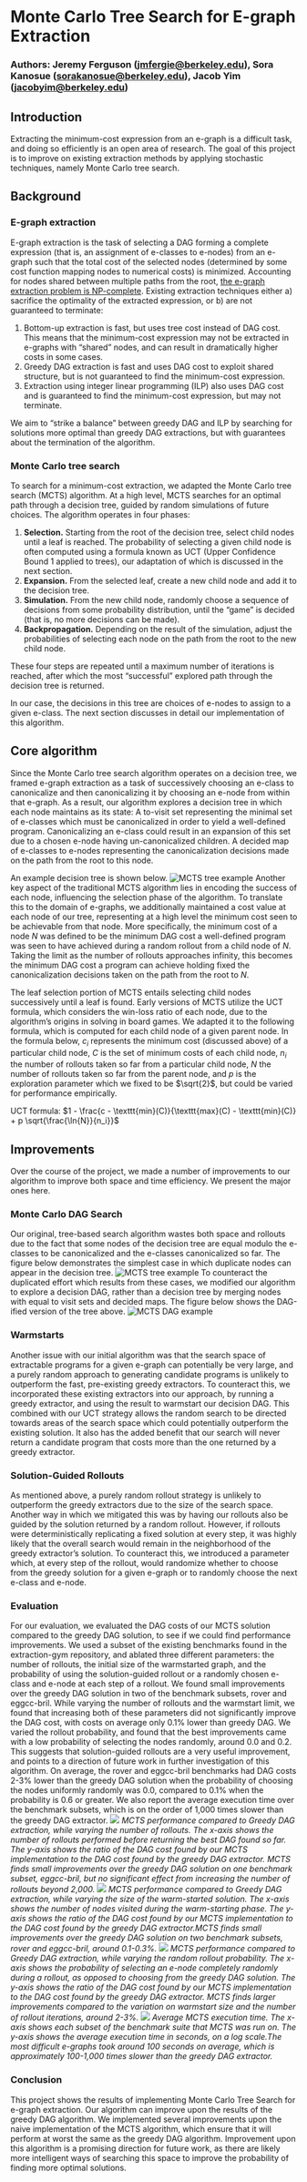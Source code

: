 # Monte Carlo Tree Search for E-graph Extraction

### Authors: Jeremy Ferguson (jmfergie@berkeley.edu), Sora Kanosue (sorakanosue@berkeley.edu), Jacob Yim (jacobyim@berkeley.edu)
## Introduction
Extracting the minimum-cost expression from an e-graph is a difficult task, and doing so efficiently is an open area of research. The goal of this project is to improve on existing extraction methods by applying stochastic techniques, namely Monte Carlo tree search.
## Background
### E-graph extraction
E-graph extraction is the task of selecting a DAG forming a complete expression (that is, an assignment of e-classes to e-nodes) from an e-graph such that the total cost of the selected nodes (determined by some cost function mapping nodes to numerical costs) is minimized. Accounting for nodes shared between multiple paths from the root, [the e-graph extraction problem is NP-complete](https://effect.systems/blog/egraph-extraction.html). Existing extraction techniques either a) sacrifice the optimality of the extracted expression, or b) are not guaranteed to terminate:

1. Bottom-up extraction is fast, but uses tree cost instead of DAG cost. This means that the minimum-cost expression may not be extracted in e-graphs with “shared” nodes, and can result in dramatically higher costs in some cases.
2. Greedy DAG extraction is fast and uses DAG cost to exploit shared structure, but is not guaranteed to find the minimum-cost expression.
3. Extraction using integer linear programming (ILP) also uses DAG cost and is guaranteed to find the minimum-cost expression, but may not terminate.

We aim to “strike a balance” between greedy DAG and ILP by searching for solutions more optimal than greedy DAG extractions, but with guarantees about the termination of the algorithm.
### Monte Carlo tree search
To search for a minimum-cost extraction, we adapted the Monte Carlo tree search (MCTS) algorithm. At a high level, MCTS searches for an optimal path through a decision tree, guided by random simulations of future choices. The algorithm operates in four phases:
1. **Selection.** Starting from the root of the decision tree, select child nodes until a leaf is reached. The probability of selecting a given child node is often computed using a formula known as UCT (Upper Confidence Bound 1 applied to trees), our adaptation of which is discussed in the next section.
2. **Expansion.** From the selected leaf, create a new child node and add it to the decision tree.
3. **Simulation.** From the new child node, randomly choose a sequence of decisions from some probability distribution, until the “game” is decided (that is, no more decisions can be made).
4. **Backpropagation.** Depending on the result of the simulation, adjust the probabilities of selecting each node on the path from the root to the new child node.

These four steps are repeated until a maximum number of iterations is reached, after which the most “successful” explored path through the decision tree is returned.

In our case, the decisions in this tree are choices of e-nodes to assign to a given e-class. The next section discusses in detail our implementation of this algorithm.
## Core algorithm
Since the Monte Carlo tree search algorithm operates on a decision tree, we framed e-graph extraction as a task of successively choosing an e-class to canonicalize and then canonicalizing it by choosing an e-node from within that e-graph. As a result, our algorithm explores a decision tree in which each node maintains as its state:
A to-visit set representing the minimal set of e-classes which must be canonicalized in order to yield a well-defined program. Canonicalizing an e-class could result in an expansion of this set due to a chosen e-node having un-canonicalized children.
A decided map of e-classes to e-nodes representing the canonicalization decisions made on the path from the root to this node.

An example decision tree is shown below. 
![MCTS tree example](mcts-diagram-1.png)
Another key aspect of the traditional MCTS algorithm lies in encoding the success of each node, influencing the selection phase of the algorithm. To translate this to the domain of e-graphs, we additionally maintained a cost value at each node of our tree, representing at a high level the minimum cost seen to be achievable from that node. More specifically, the minimum cost of a node $N$ was defined to be the minimum DAG cost a well-defined program was seen to have achieved during a random rollout from a child node of $N$. Taking the limit as the number of rollouts approaches infinity, this becomes the minimum DAG cost a program can achieve holding fixed the canonicalization decisions taken on the path from the root to $N$.

The leaf selection portion of MCTS entails selecting child nodes successively until a leaf is found. Early versions of MCTS utilize the UCT formula,  which considers the win-loss ratio of each node, due to the algorithm’s origins in solving in board games. We adapted it to the following formula, which is computed for each child node of a given parent node. In the formula below, $c_i$ represents the minimum cost (discussed above) of a particular child node, $C$ is the set of minimum costs of each child node, $n_i$ the number of rollouts taken so far from a particular child node, $N$ the number of rollouts taken so far from the parent node, and $p$ is the exploration parameter which we fixed to be $\sqrt{2}$, but could be varied for performance empirically. 

UCT formula:
$1 - \frac{c - \texttt{min}(C)}{\texttt{max}(C) - \texttt{min}(C)} + p \sqrt{\frac{\ln{N}}{n_i}}$
## Improvements
Over the course of the project, we made a number of improvements to our algorithm to improve both space and time efficiency. We present the major ones here.
### Monte Carlo DAG Search
Our original, tree-based search algorithm wastes both space and rollouts due to the fact that some nodes of the decision tree are equal modulo the e-classes to be canonicalized and the e-classes canonicalized so far. The figure below demonstrates the simplest case in which duplicate nodes can appear in the decision tree. 
![MCTS tree example](mcts-diagram-2.png)
To counteract the duplicated effort which results from these cases, we modified our algorithm to explore a decision DAG, rather than a decision tree by merging nodes with equal to visit sets and decided maps. The figure below shows the DAG-ified version of the tree above.
![MCTS DAG example](mcts-diagram-3.png)
### Warmstarts
Another issue with our initial algorithm was that the search space of extractable programs for a given e-graph can potentially be very large, and a purely random approach to generating candidate programs is unlikely to outperform the fast, pre-existing greedy extractors. To counteract this, we incorporated these existing extractors into our approach, by running a greedy extractor, and using the result to warmstart our decision DAG. This combined with our UCT strategy allows the random search to be directed towards areas of the search space which could potentially outperform the existing solution. It also has the added benefit that our search will never return a candidate program that costs more than the one returned by a greedy extractor.
### Solution-Guided Rollouts
As mentioned above, a purely random rollout strategy is unlikely to outperform the greedy extractors due to the size of the search space. Another way in which we mitigated this was by having our rollouts also be guided by the solution returned by a random rollout. However, if rollouts were deterministically replicating a fixed solution at every step, it was highly likely that the overall search would remain in the neighborhood of the greedy extractor’s solution. To counteract this, we introduced a parameter which, at every step of the rollout, would randomize whether to choose from the greedy solution for a given e-graph or to randomly choose the next e-class and e-node.
### Evaluation
For our evaluation, we evaluated the DAG costs of our MCTS solution compared to the greedy DAG solution, to see if we could find performance improvements. We used a subset of the existing benchmarks found in the extraction-gym repository, and ablated three different parameters: the number of rollouts, the initial size of the warmstarted graph, and the probability of using the solution-guided rollout or a randomly chosen e-class and e-node at each step of a rollout. We found small improvements over the greedy DAG solution in two of the benchmark subsets, rover and eggcc-bril. While varying the number of rollouts and the warmstart limit, we found that increasing both of these parameters did not significantly improve the DAG cost, with costs on average only 0.1% lower than greedy DAG. We varied the rollout probability, and found that the best improvements came with a low probability of selecting the nodes randomly, around 0.0 and 0.2. This suggests that solution-guided rollouts are a very useful improvement, and points to a direction of future work in further investigation of this algorithm. On average, the rover and eggcc-bril benchmarks had DAG costs 2-3% lower than the greedy DAG solution when the probability of choosing the nodes uniformly randomly was 0.0, compared to 0.1% when the probability is 0.6 or greater. We also report the average execution time over the benchmark subsets, which is on the order of 1,000 times slower than the greedy DAG extractor.
![](mcts-num-iters.png)
*MCTS performance compared to Greedy DAG extraction, while varying the number of rollouts. The x-axis shows the number of rollouts performed before returning the best DAG found so far. The y-axis shows the ratio of the DAG cost found by our MCTS implementation to the DAG cost found by the greedy DAG extractor. MCTS finds small improvements over the greedy DAG solution on one benchmark subset, eggcc-bril, but no significant effect from increasing the number of rollouts beyond 2,000.*
![](mcts-warmstart.png)
*MCTS performance compared to Greedy DAG extraction, while varying the size of the warm-started solution. The x-axis shows the number of nodes visited during the warm-starting phase. The y-axis shows the ratio of the DAG cost found by our MCTS implementation to the DAG cost found by the greedy DAG extractor.MCTS finds small improvements over the greedy DAG solution on two benchmark subsets, rover and eggcc-bril, around 0.1-0.3%.*
![](warmstart-rollout-prob.png)
*MCTS performance compared to Greedy DAG extraction, while varying the random rollout probability. The x-axis shows the probability of selecting an e-node completely randomly during a rollout, as opposed to choosing from the greedy DAG solution. The y-axis shows the ratio of the DAG cost found by our MCTS implementation to the DAG cost found by the greedy DAG extractor. MCTS finds larger improvements compared to the variation on warmstart size and the number of rollout iterations, around 2-3%.*
![](mcts-time.png)
*Average MCTS execution time. The x-axis shows each subset of the benchmark suite that MCTS was run on. The y-axis shows the average execution time in seconds, on a log scale.The most difficult e-graphs took around 100 seconds on average, which is approximately 100-1,000 times slower than the greedy DAG extractor.*
### Conclusion 
This project shows the results of implementing Monte Carlo Tree Search for e-graph extraction. Our algorithm can improve upon the results of the greedy DAG algorithm. We implemented several improvements upon the naive implementation of the MCTS algorithm, which ensure that it will perform at worst the same as the greedy DAG algorithm. Improvement upon this algorithm is a promising direction for future work, as there are likely more intelligent ways of searching this space to improve the probability of finding more optimal solutions.
